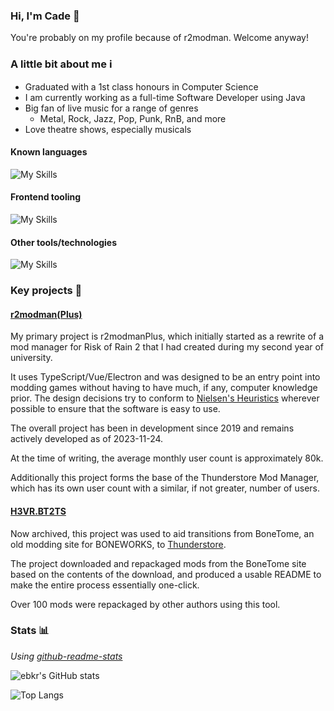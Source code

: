 ### Hi, I'm Cade 👋

You're probably on my profile because of r2modman. Welcome anyway!

### A little bit about me ℹ️

- Graduated with a 1st class honours in Computer Science
- I am currently working as a full-time Software Developer using Java
- Big fan of live music for a range of genres
  - Metal, Rock, Jazz, Pop, Punk, RnB, and more
- Love theatre shows, especially musicals

#### Known languages
![My Skills](https://skillicons.dev/icons?i=go,java,ts,js,cs,lua)

#### Frontend tooling
![My Skills](https://skillicons.dev/icons?i=scss,svelte,vue,css,react,electron)

#### Other tools/technologies
![My Skills](https://skillicons.dev/icons?i=idea,vscode,visualstudio,spring)

### Key projects 🔑

#### [r2modman(Plus)](https://github.com/ebkr/r2modmanPlus)

My primary project is r2modmanPlus, which initially started as a rewrite of a mod manager for Risk of Rain 2 that I had created during my second year of university.

It uses TypeScript/Vue/Electron and was designed to be an entry point into modding games without having to have much, if any, computer knowledge prior.
The design decisions try to conform to [Nielsen's Heuristics](https://www.nngroup.com/articles/ten-usability-heuristics/) wherever possible to ensure that the software is easy to use.

The overall project has been in development since 2019 and remains actively developed as of 2023-11-24.

At the time of writing, the average monthly user count is approximately 80k.

Additionally this project forms the base of the Thunderstore Mod Manager, which has its own user count with a similar, if not greater, number of users.

#### [H3VR.BT2TS](https://github.com/ebkr/H3VR.BT2TS)

Now archived, this project was used to aid transitions from BoneTome, an old modding site for BONEWORKS, to [Thunderstore](https://thunderstore.io). 

The project downloaded and repackaged mods from the BoneTome site based on the contents of the download, and produced a usable README to make the entire process essentially one-click.

Over 100 mods were repackaged by other authors using this tool.

### Stats 📊
_Using [github-readme-stats](https://github.com/anuraghazra/github-readme-stats)_

![ebkr's GitHub stats](https://github-readme-stats.vercel.app/api?username=ebkr&show_icons=true)

![Top Langs](https://github-readme-stats.vercel.app/api/top-langs/?username=anuraghazra)

<!--
**ebkr/ebkr** is a ✨ _special_ ✨ repository because its `README.md` (this file) appears on your GitHub profile.

Here are some ideas to get you started:

- 🔭 I’m currently working on ...
- 🌱 I’m currently learning ...
- 👯 I’m looking to collaborate on ...
- 🤔 I’m looking for help with ...
- 💬 Ask me about ...
- 📫 How to reach me: ...
- 😄 Pronouns: ...
- ⚡ Fun fact: ...
-->
